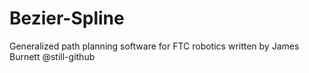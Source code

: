 # Bezier-Spline
Generalized path planning software for FTC robotics
 written by James Burnett @still-github